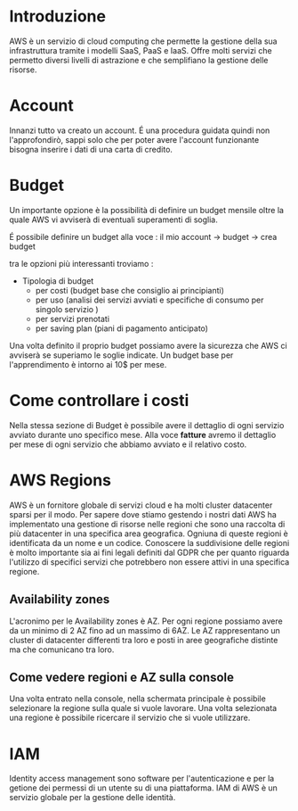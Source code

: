 # Introduzione 

AWS è un servizio di cloud computing che permette la gestione della sua infrastruttura tramite i modelli SaaS, PaaS e IaaS. Offre molti servizi che permetto diversi livelli di astrazione e che semplifiano la gestione delle risorse.


# Account 
Innanzi tutto va creato un account. 
É una procedura guidata quindi non l'approfondirò, sappi solo che per poter avere l'account funzionante bisogna inserire i dati di una carta di credito.

# Budget 

Un importante opzione è la possibilità di definire un budget mensile oltre la quale AWS vi avviserà di eventuali superamenti di soglia.

É possibile definire un budget alla voce : il mio account -> budget -> crea budget

tra le opzioni più interessanti troviamo :
+ Tipologia di budget 
    + per costi (budget base che consiglio ai principianti)
    + per uso (analisi dei servizi avviati e specifiche di consumo per singolo servizio )
    + per servizi prenotati
    + per saving plan (piani di pagamento anticipato)

Una volta definito il proprio budget possiamo avere la sicurezza che AWS ci avviserà se superiamo le soglie indicate. Un budget base per l'apprendimento è intorno ai 10$ per mese.

# Come controllare i costi 

Nella stessa sezione di Budget è possibile avere il dettaglio di ogni servizio avviato durante uno specifico mese. 
Alla voce **fatture** avremo il dettaglio per mese di ogni servizio che abbiamo avviato e il relativo costo.

# AWS Regions

AWS è un fornitore globale di servizi cloud e ha molti cluster datacenter sparsi per il modo. Per sapere dove stiamo gestendo i nostri dati AWS ha implementato una gestione di risorse nelle regioni che sono una raccolta di più datacenter in una specifica area geografica. Ogniuna di queste regioni è identificata da un nome e un codice.
Conoscere la suddivisione delle regioni è molto importante sia ai fini legali definiti dal GDPR che per quanto riguarda l'utilizzo di specifici servizi che potrebbero non essere attivi in una specifica regione.

## Availability zones

L'acronimo per le Availability zones è AZ. Per ogni regione possiamo avere da un minimo di 2 AZ fino ad un massimo di 6AZ. Le AZ rappresentano un cluster di datacenter differenti tra loro e posti in aree geografiche distinte ma che comunicano tra loro.

## Come vedere regioni e AZ sulla console

Una volta entrato nella console, nella schermata principale è possibile selezionare la regione sulla quale si vuole lavorare. Una volta selezionata una regione è possibile ricercare il servizio che si vuole utilizzare.

# IAM
Identity access management sono software per l'autenticazione e per la getione dei permessi di un utente su di una piattaforma. IAM di AWS è un servizio globale per la gestione delle identità.

